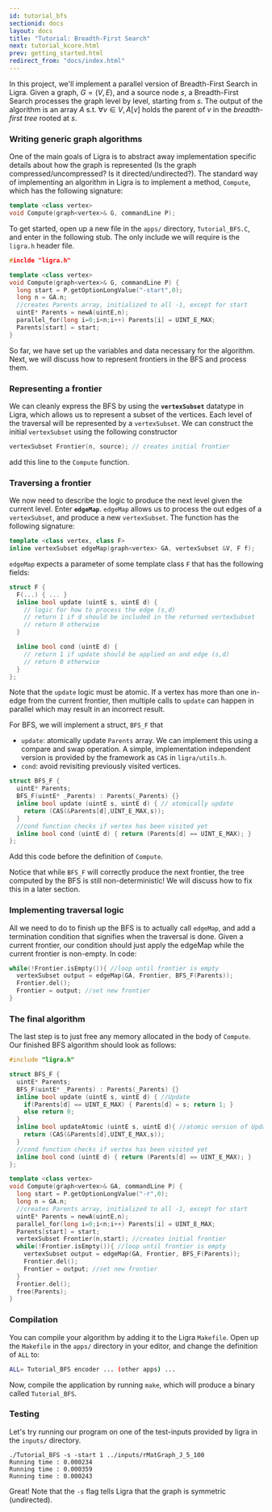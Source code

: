 ```yaml
---
id: tutorial_bfs
sectionid: docs
layout: docs
title: "Tutorial: Breadth-First Search"
next: tutorial_kcore.html
prev: getting_started.html
redirect_from: "docs/index.html"
---
```


In this project, we'll implement a parallel version of Breadth-First Search in 
Ligra. Given a graph, $G = (V,E)$, and a source node $s$, a Breadth-First Search 
processes the graph level by level, starting from $s$. The output of the 
algorithm is an array $A$ s.t. $\forall v \in V, A[v]$ holds the parent of $v$ in 
the *breadth-first tree* rooted at $s$. 

### Writing generic graph algorithms

One of the main goals of Ligra is to abstract away implementation specific details
about how the graph is represented (Is the graph compressed/uncompressed? Is it
directed/undirected?). The standard way of implementing an algorithm in Ligra is 
to implement a method, `Compute`, which has the following signature: 

``` cpp
template <class vertex>
void Compute(graph<vertex>& G, commandLine P);
```

To get started, open up a new file in the `apps/` directory, `Tutorial_BFS.C`, and 
enter in the following stub. The only include we will require is the `ligra.h` header
file.

``` cpp
#inclde "ligra.h"

template <class vertex>
void Compute(graph<vertex>& G, commandLine P) {
  long start = P.getOptionLongValue("-start",0);
  long n = GA.n;
  //creates Parents array, initialized to all -1, except for start
  uintE* Parents = newA(uintE,n);
  parallel_for(long i=0;i<n;i++) Parents[i] = UINT_E_MAX;
  Parents[start] = start;
}
```

So far, we have set up the variables and data necessary for the algorithm. 
Next, we will discuss how to represent frontiers in the BFS and process them. 

### Representing a frontier

We can cleanly express the BFS by using the **`vertexSubset`** datatype in 
Ligra, which allows us to represent a subset of the vertices. Each level of the 
traversal will be represented by a `vertexSubset`. We can construct the initial
`vertexSubset` using the following constructor

``` cpp
vertexSubset Frontier(n, source); // creates initial frontier
```
add this line to the `Compute` function. 

### Traversing a frontier

We now need to describe the logic to produce the next level given the current level.
Enter **`edgeMap`**. `edgeMap` allows us to process the out edges of a `vertexSubset`,
 and produce a new `vertexSubset`. The function has the following signature:

``` cpp
template <class vertex, class F>
inline vertexSubset edgeMap(graph<vertex> GA, vertexSubset &V, F f);
```

`edgeMap` expects a parameter of some template class `F` that has the following fields: 

``` cpp
struct F {
  F(...) { ... }
  inline bool update (uintE s, uintE d) {
    // logic for how to process the edge (s,d)
    // return 1 if d should be included in the returned vertexSubset
    // return 0 otherwise
  }

  inline bool cond (uintE d) {
    // return 1 if update should be applied on and edge (s,d) 
    // return 0 otherwise
  }
};
```

Note that the `update` logic must be atomic. If a vertex has more than one
in-edge from the current frontier, then multiple calls to `update` can 
happen in parallel which may result in an incorrect result.

For BFS, we will implement a struct, `BFS_F` that 

- `update`: atomically update `Parents` array. We can implement this using a
  compare and swap operation. A simple, implementation independent version
  is provided by the framework as `CAS` in `ligra/utils.h`.  
- `cond`: avoid revisiting previously visited vertices.

``` cpp
struct BFS_F {
  uintE* Parents;
  BFS_F(uintE* _Parents) : Parents(_Parents) {}
  inline bool update (uintE s, uintE d) { // atomically update
    return (CAS(&Parents[d],UINT_E_MAX,s));
  }
  //cond function checks if vertex has been visited yet
  inline bool cond (uintE d) { return (Parents[d] == UINT_E_MAX); }
};
```

Add this code before the definition of `Compute`. 

Notice that while 
`BFS_F` will correctly produce the next frontier, the tree computed 
by the BFS is still non-deterministic! We will discuss how to fix this 
in a later section.

### Implementing traversal logic

All we need to do to finish up the BFS is to actually call `edgeMap`, and
add a termination condition that signifies when the traversal is done. Given
a current frontier, our condition should just apply the edgeMap while the current
frontier is non-empty. In code:

``` cpp
while(!Frontier.isEmpty()){ //loop until frontier is empty
  vertexSubset output = edgeMap(GA, Frontier, BFS_F(Parents));
  Frontier.del();
  Frontier = output; //set new frontier
}
```

### The final algorithm

The last step is to just free any memory allocated in the body of `Compute`. Our
finished BFS algorithm should look as follows:

``` cpp
#include "ligra.h"

struct BFS_F {
  uintE* Parents;
  BFS_F(uintE* _Parents) : Parents(_Parents) {}
  inline bool update (uintE s, uintE d) { //Update
    if(Parents[d] == UINT_E_MAX) { Parents[d] = s; return 1; }
    else return 0;
  }
  inline bool updateAtomic (uintE s, uintE d){ //atomic version of Update
    return (CAS(&Parents[d],UINT_E_MAX,s));
  }
  //cond function checks if vertex has been visited yet
  inline bool cond (uintE d) { return (Parents[d] == UINT_E_MAX); }
};

template <class vertex>
void Compute(graph<vertex>& GA, commandLine P) {
  long start = P.getOptionLongValue("-r",0);
  long n = GA.n;
  //creates Parents array, initialized to all -1, except for start
  uintE* Parents = newA(uintE,n);
  parallel_for(long i=0;i<n;i++) Parents[i] = UINT_E_MAX;
  Parents[start] = start;
  vertexSubset Frontier(n,start); //creates initial frontier
  while(!Frontier.isEmpty()){ //loop until frontier is empty
    vertexSubset output = edgeMap(GA, Frontier, BFS_F(Parents));
    Frontier.del();
    Frontier = output; //set new frontier
  }
  Frontier.del();
  free(Parents);
}
```

### Compilation

You can compile your algorithm by adding it to the Ligra `Makefile`. Open up the
`Makefile` in the `apps/` directory in your editor, and change the definition of
`ALL` to:

``` bash
ALL= Tutorial_BFS encoder ... (other apps) ...
```

Now, compile the application by running `make`, which will produce a binary called 
`Tutorial_BFS`.

### Testing

Let's try running our program on one of the test-inputs provided by ligra in the `inputs/`
directory. 

``` 
./Tutorial_BFS -s -start 1 ../inputs/rMatGraph_J_5_100
Running time : 0.000234
Running time : 0.000359
Running time : 0.000243
```

Great! Note that the `-s` flag tells Ligra that the graph is symmetric (undirected). 
